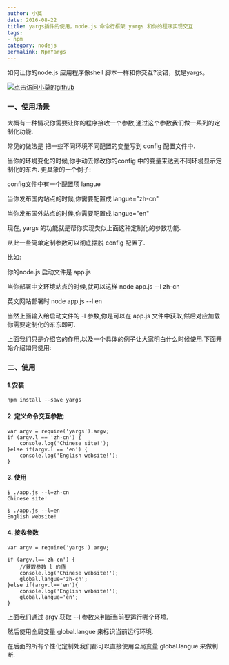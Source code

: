 ```yaml
---
author: 小莫
date: 2016-08-22
title: yargs插件的使用，node.js 命令行框架 yargs 和你的程序实现交互
tags:
- npm
category: nodejs
permalink: NpmYargs
---
```

如何让你的node.js 应用程序像shell 脚本一样和你交互?没错，就是yargs。
<!-- more -->
[![点击访问小莫的github](https://image.xiaomo.info/banner/nodejs.png)](https://github.com/syoubaku)

### 一、使用场景
大概有一种情况你需要让你的程序接收一个参数,通过这个参数我们做一系列的定制化功能.

常见的做法是 把一些不同环境不同配置的变量写到 config 配置文件中.

当你的环境变化的时候,你手动去修改你的config 中的变量来达到不同环境显示定制化的东西.
更具象的一个例子:

config文件中有一个配置项 langue

当你发布国内站点的时候,你需要配置成 langue="zh-cn"

当你发布国外站点的时候,你需要配置成 langue="en"



现在, yargs 的功能就是帮你实现类似上面这种定制化的参数功能.

从此一些简单定制参数可以彻底摆脱 config 配置了.



比如:

你的node.js 启动文件是 app.js

当你部署中文环境站点的时候,就可以这样  node app.js --l zh-cn

英文网站部署时  node app.js --l en



当然上面输入给启动文件的 -l 参数,你是可以在 app.js 文件中获取,然后对应加载你需要定制化的东东即可.



上面我们只是介绍它的作用,以及一个具体的例子让大家明白什么时候使用.下面开始介绍如何使用:


### 二、使用

#### 1.安装
`npm install --save yargs`

#### 2. 定义命令交互参数:

```
var argv = require('yargs').argv;
if (argv.l == 'zh-cn') {
    console.log('Chinese site!');
}else if(argv.l == 'en') {
    console.log('English website!');
}
```

#### 3. 使用

```
$ ./app.js --l=zh-cn
Chinese site!

$ ./app.js --l=en
English website!
```

#### 4. 接收参数

```
var argv = require('yargs').argv;

if (argv.l=='zh-cn') {
    //获取参数 l 的值
    console.log('Chinese website!');
    global.langue='zh-cn';
}else if(argv.l=='en'){
    console.log('English website!');
    global.langue='en';
}
```

上面我们通过 argv 获取 --l 参数来判断当前要运行哪个环境.

然后使用全局变量 global.langue 来标识当前运行环境.

在后面的所有个性化定制处我们都可以直接使用全局变量 global.langue 来做判断.

